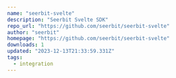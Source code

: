 ```yaml
---
name: "seerbit-svelte"
description: "Seerbit Svelte SDK"
repo_url: "https://github.com/seerbit/seerbit-svelte"
author: "seerbit"
homepage: "https://github.com/seerbit/seerbit-svelte"
downloads: 1
updated: "2023-12-13T21:33:59.331Z"
tags: 
  - integration
---
```


